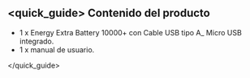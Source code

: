 ## <quick_guide> Contenido del producto

* 1 x Energy Extra Battery 10000+ con Cable USB tipo A_ Micro USB integrado.
* 1 x manual de usuario.


</quick_guide>

